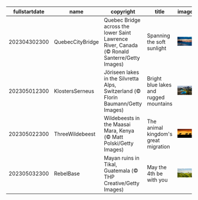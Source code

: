 |fullstartdate|name|copyright|title|image|
|--|--|--|--|--|
202304302300|QuebecCityBridge|Quebec Bridge across the lower Saint Lawrence River, Canada (© Ronald Santerre/Getty Images)|Spanning the soft sunlight|![](/en-GB/2023/05/202304302300QuebecCityBridge.jpg)|
202305012300|KlostersSerneus|Jöriseen lakes in the Silvretta Alps, Switzerland (© Florin Baumann/Getty Images)|Bright blue lakes and rugged mountains|![](/en-GB/2023/05/202305012300KlostersSerneus.jpg)|
202305022300|ThreeWildebeest|Wildebeests in the Maasai Mara, Kenya (© Matt Polski/Getty Images)|The animal kingdom's great migration|![](/en-GB/2023/05/202305022300ThreeWildebeest.jpg)|
202305032300|RebelBase|Mayan ruins in Tikal, Guatemala (© THP Creative/Getty Images)|May the 4th be with you|![](/en-GB/2023/05/202305032300RebelBase.jpg)|
